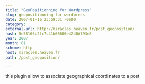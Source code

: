 ```yaml
---
title: "GeoPositionning for Wordpress"
slug: geopositionning-for-wordpress
date: 2007-01-16 23:59:31 -0600
category: 
external-url: http://miracles.heaven.fr/post_geoposition/
hash: 5e58166c2fc7c41b60600e4248d793e8
year: 2007
month: 01
scheme: http
host: miracles.heaven.fr
path: /post_geoposition/

---
```


this plugin allow to associate geographical coordinates to a post
